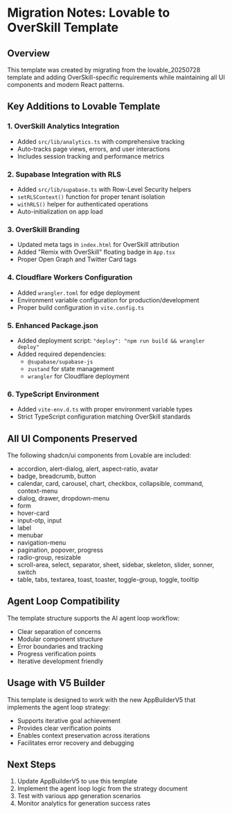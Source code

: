 # Migration Notes: Lovable to OverSkill Template

## Overview

This template was created by migrating from the lovable_20250728 template and adding OverSkill-specific requirements while maintaining all UI components and modern React patterns.

## Key Additions to Lovable Template

### 1. OverSkill Analytics Integration
- Added `src/lib/analytics.ts` with comprehensive tracking
- Auto-tracks page views, errors, and user interactions
- Includes session tracking and performance metrics

### 2. Supabase Integration with RLS
- Added `src/lib/supabase.ts` with Row-Level Security helpers
- `setRLSContext()` function for proper tenant isolation
- `withRLS()` helper for authenticated operations
- Auto-initialization on app load

### 3. OverSkill Branding
- Updated meta tags in `index.html` for OverSkill attribution
- Added "Remix with OverSkill" floating badge in `App.tsx`
- Proper Open Graph and Twitter Card tags

### 4. Cloudflare Workers Configuration
- Added `wrangler.toml` for edge deployment
- Environment variable configuration for production/development
- Proper build configuration in `vite.config.ts`

### 5. Enhanced Package.json
- Added deployment script: `"deploy": "npm run build && wrangler deploy"`
- Added required dependencies:
  - `@supabase/supabase-js`
  - `zustand` for state management
  - `wrangler` for Cloudflare deployment

### 6. TypeScript Environment
- Added `vite-env.d.ts` with proper environment variable types
- Strict TypeScript configuration matching OverSkill standards

## All UI Components Preserved

The following shadcn/ui components from Lovable are included:
- accordion, alert-dialog, alert, aspect-ratio, avatar
- badge, breadcrumb, button
- calendar, card, carousel, chart, checkbox, collapsible, command, context-menu
- dialog, drawer, dropdown-menu
- form
- hover-card
- input-otp, input
- label
- menubar
- navigation-menu
- pagination, popover, progress
- radio-group, resizable
- scroll-area, select, separator, sheet, sidebar, skeleton, slider, sonner, switch
- table, tabs, textarea, toast, toaster, toggle-group, toggle, tooltip

## Agent Loop Compatibility

The template structure supports the AI agent loop workflow:
- Clear separation of concerns
- Modular component structure
- Error boundaries and tracking
- Progress verification points
- Iterative development friendly

## Usage with V5 Builder

This template is designed to work with the new AppBuilderV5 that implements the agent loop strategy:
- Supports iterative goal achievement
- Provides clear verification points
- Enables context preservation across iterations
- Facilitates error recovery and debugging

## Next Steps

1. Update AppBuilderV5 to use this template
2. Implement the agent loop logic from the strategy document
3. Test with various app generation scenarios
4. Monitor analytics for generation success rates
